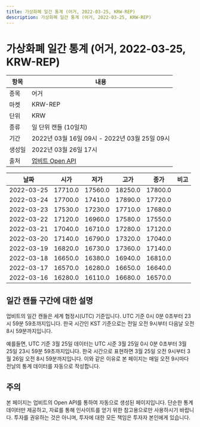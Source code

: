 ```yaml
---
title: 가상화폐 일간 통계 (어거, 2022-03-25, KRW-REP)
description: 가상화폐 일간 통계 (어거, 2022-03-25, KRW-REP)
---
```


가상화폐 일간 통계 (어거, 2022-03-25, KRW-REP)
===

|항목|내용|
|--|--|
|종목|어거|
|마켓|KRW-REP|
|단위|KRW|
|종류|일 단위 캔들 (10일치)|
|기간|2022년 03월 16일 09시 - 2022년 03월 25일 09시|
|생성일|2022년 03월 26일 17시|
|출처|[업비트 Open API](https://docs.upbit.com)|


|날짜|시가|저가|고가|종가|비고|
|--|--|--|--|--|--|
|2022-03-25|17710.0|17560.0|18250.0|17800.0|    |
|2022-03-24|17700.0|17410.0|17890.0|17720.0|    |
|2022-03-23|17530.0|17230.0|17710.0|17680.0|    |
|2022-03-22|17120.0|16960.0|17580.0|17550.0|    |
|2022-03-21|17040.0|16710.0|17280.0|17120.0|    |
|2022-03-20|17140.0|16790.0|17320.0|17040.0|    |
|2022-03-19|16820.0|16730.0|17360.0|17140.0|    |
|2022-03-18|16650.0|16380.0|16940.0|16810.0|    |
|2022-03-17|16570.0|16280.0|16650.0|16640.0|    |
|2022-03-16|16280.0|16110.0|16680.0|16570.0|    |


일간 캔들 구간에 대한 설명
---


업비트의 일간 캔들은 세계 협정시(UTC) 기준입니다. 
UTC 기준 0시 0분 0초부터 23시 59분 59초까지입니다. 
한국 시간인 KST 기준으로는 전일 오전 9시부터 다음날 오전 8시 59분까지입니다. 


예를들면, UTC 기준 3월 25일 데이터는 UTC 시준 3월 25일 0시 0분 0초부터 3월 25일 23시 59분 59초까지입니다. 
한국 시간으로 표현하면 3월 25일 오전 9시부터 3월 26일 오전 8시 59분까지입니다. 
이와 같은 이유로 본 페이지는 매일 오전 9시마다 전날의 통계 데이터를 자동으로 작성합니다. 


주의
---


본 페이지는 업비트의 Open API를 통하여 자동으로 생성된 페이지입니다. 
단순한 통계 데이터만 제공하고, 자료를 통해 인사이트를 얻기 위한 참고용으로만 사용하시기 바랍니다. 
투자를 권유하는 것은 아니며, 투자에 대한 모든 책임은 투자자 본인에게 있습니다. 
